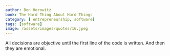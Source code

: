 ```yaml
---
author: Ben Horowitz
book: The Hard Thing About Hard Things
category: [ entrepreneurship, software]
tags: [software]
image: /assets/images/quotes/16.jpeg
---
```

All decisions are objective until the first line of the code is written. And then they are emotional.